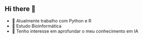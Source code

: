 ## Hi there 👋

- 🔭 Atualmente trabalho com Python e R
- 🌱 Estudo Bioinformática
- 👯 Tenho interesse em aprofundar o meu conhecimento em IA
